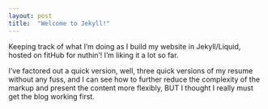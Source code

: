 ```yaml
---
layout: post
title:  "Welcome to Jekyll!"
---
```


Keeping track of what I’m doing as I build my website in Jekyll/Liquid, hosted on fitHub for nuthin’!
I’m liking it a lot so far.

I’ve factored out a quick version, well, three quick versions of my resume without any fuss, and I can see how to further reduce the complexity of the markup and present the content more flexibly, BUT I thought I really must get the blog working first.
